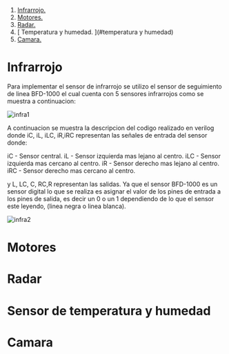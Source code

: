 1. [ Infrarrojo. ](#infrarrojo)
2. [ Motores. ](#motores)
3. [ Radar. ](#radar)
4. [ Temperatura y humedad. ](#temperatura y humedad)
5. [ Camara. ](#camara)

# Infrarrojo

Para implementar el sensor de infrarrojo se utilizo el sensor de seguimiento de linea BFD-1000 el cual cuenta con 5 sensores infrarrojos como se muestra a continuacion:

![infra1](https://user-images.githubusercontent.com/92388558/153109712-89b3b481-5225-40f7-828e-785313257cef.png)

A continuacion se muestra la descripcion del codigo realizado en verilog donde iC, iL, iLC, iR,iRC representan las señales de entrada del sensor donde:

iC  - Sensor central.
iL  - Sensor izquierda mas lejano al centro.
iLC - Sensor izquierda mas cercano al centro.
iR  - Sensor derecho mas lejano al centro.
iRC - Sensor derecho mas cercano al centro.

y L, LC, C, RC,R representan las salidas. Ya que el sensor BFD-1000 es un sensor digital lo que se realiza es asignar el valor de los pines de entrada a los pines de salida, es decir un 0 o un 1 dependiendo de lo que el sensor este leyendo, (linea negra o linea blanca).

![infra2](https://user-images.githubusercontent.com/92388558/153109981-1bd77b88-afe3-4cd5-864b-e43fc98c5d0c.png)

# Motores

# Radar

# Sensor de temperatura y humedad

# Camara
